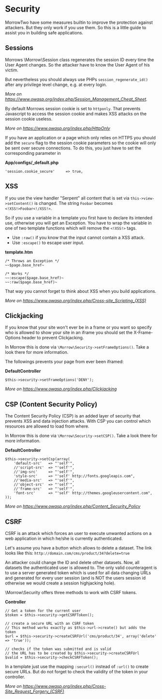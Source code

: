 Security
=============================

MorrowTwo have some measures builtin to improve the protection against attackers.
But they only work if you use them.
So this is a little guide to assist you in building safe applications.

Sessions
-----------------------------
Morrows \Morrow\Session class regenerates the session ID every time the User Agent changes.
So the attacker have to know the User Agent of his victim.

But nevertheless you should always use PHPs `session_regenerate_id()` after any privilege level change, e.g. at every login.

*More on <https://www.owasp.org/index.php/Session_Management_Cheat_Sheet>.*

By default Morrows session cookie is set to `httponly`.
That prevents Javascript to access the session cookie and makes XSS attacks on the session cookie useless.

*More on <https://www.owasp.org/index.php/HttpOnly>*

If you have an application or a page which only relies on HTTPS you should add the `secure` flag to the session cookie parameters so the cookie will only be sent over secure connections.
To do this, you just have to set the corresponding parameter in

**App/configs/_default.php**
~~~{.php}
'session.cookie_secure'		=> true,
~~~


XSS
------------------------------- 
If you use the view handler "Serpent" all content that is set via `this->view->setContent()` is changed.
The string `Foobar` becomes `<!XSS!>Foobar<!/XSS!>`.

So if you use a variable in a template you first have to declare its intended use, otherwise you will get an Exception.
You have to wrap the variable in one of two template functions which will remove the `<!XSS!>` tags.

* Use `:raw()` if you know that the input cannot contain a XSS attack.
* Use `:escape()`  to escape user input.

**template.htm**
~~~{.php}
/* Throws an Exception */
~~$page.base_href~
~~~

~~~{.php}
/* Works */
~~:escape($page.base_href)~
~~:raw($page.base_href)~
~~~

That way you cannot forget to think about XSS when you build applications.

*More on <https://www.owasp.org/index.php/Cross-site_Scripting_(XSS)>*


Clickjacking
----------------------
If you know that your site won't ever be in a frame or you want so specify who is allowed to show your site in an iframe you should set the X-Frame-Options header to prevent Clickjacking.

In Morrow this is done via `\Morrow\Security->setFrameOptions()`. Take a look there for more information.

The followings prevents your page from ever been iframed:

**DefaultController**
~~~{.php}
$this->security->setFrameOptions('DENY');
~~~

*More on <https://www.owasp.org/index.php/Clickjacking>*


CSP (Content Security Policy)
-------------------
The Content Security Policy (CSP) is an added layer of security that prevents XSS and data injection attacks.
With CSP you can control which resources are allowed to load from where.

In Morrow this is done via `\Morrow\Security->setCSP()`. Take a look there for more information.

**DefaultController**
~~~{.php}
$this->security->setCsp(array(
	'default-src'	=> "'self'",
	//'script-src'	=> "'self'",
	//'img-src'		=> "'self'",
	'style-src'		=> "'self' http://fonts.googleapis.com",
	//'media-src'	=> "'self'",
	//'object-src'	=> "'self'",
	//'frame-src'	=> "'self'",
	'font-src'		=> "'self' http://themes.googleusercontent.com",
));
~~~

*More on <https://www.owasp.org/index.php/Content_Security_Policy>*


CSRF
-----------------------
CSRF is an attack which forces an user to execute unwanted actions on a web application in which he/she is currently authenticated.

Let's assume you have a button which allows to delete a dataset. The link looks like this:
`http://domain.com/cms/product/34?delete=true`

An attacker could change the ID and delete other datasets. Now, all datasets the authenticated user is allowed to.
The only valid counteragent is to use a server generated token which is used for all data changing URLs and generated for every user session (and is NOT the users session id otherwise we would create a session highjacking hole).

\Morrow\Security offers three methods to work with CSRF tokens.

**Controller**
~~~{.php}
// Get a token for the current user
$token = $this->security->getCSRFToken();
~~~

~~~{.php}
// create a secure URL with an CSRF token
// This method works exactly as $this->url->create() but adds the token
$url = $this->security->createCSRFUrl('cms/product/34', array('delete' => 'true'));
~~~

~~~{.php}
// checks if the token was submitted and is valid
// the URL has to be created by $this->security->createCSRFUrl
$valid = $this->security->checkCSRFToken();
~~~

In a template just use the mapping `:securl()` instead of `:url()` to create secure URLs.
But do not forget to check the validity of the token in your controller.

*More on <https://www.owasp.org/index.php/Cross-Site_Request_Forgery_(CSRF)>*

